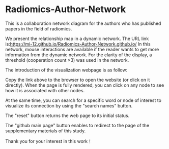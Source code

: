 # Radiomics-Author-Network
This is a collaboration network diagram for the authors who has published papers in the field of radiomics.

We present the relationship map in a dynamic network. The URL link is:https://mi-12.github.io/Radiomics-Author-Network.github.io/
In this network, mouse interactions are available if the reader wants to get more information from the dynamic network. For the clarity of the display, a threshold (cooperation count >3) was used in the network.

The introduction of the visualization webpage is as follow:

Copy the link above to the browser to open the website (or click on it directly). When the page is fully rendered, you can click on any node to see how it is associated with other nodes. 

At the same time, you can search for a specific word or node of interest to visualize its connection by using the "search names" button.

The "reset" button returns the web page to its initial status.

The "github main page" button enables to redirect to the page of the supplementary materials of this study.

Thank you for your interest in this work！
